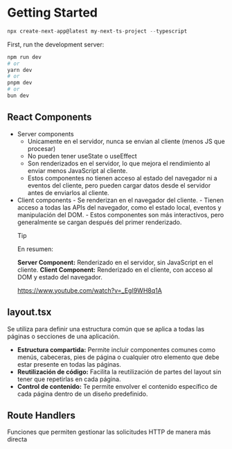# Getting Started

```js
npx create-next-app@latest my-next-ts-project --typescript
```

First, run the development server:

```bash
npm run dev
# or
yarn dev
# or
pnpm dev
# or
bun dev
```

## React Components

- Server components
  - Unicamente en el servidor, nunca se envian al cliente (menos JS que procesar)
  - No pueden tener useState o useEffect
  - Son renderizados en el servidor, lo que mejora el rendimiento al enviar menos JavaScript al cliente.
  - Estos componentes no tienen acceso al estado del navegador ni a eventos del cliente, pero pueden cargar datos desde el servidor antes de enviarlos al cliente.
- Client components - Se renderizan en el navegador del cliente. - Tienen acceso a todas las APIs del navegador, como el estado local, eventos y manipulación del DOM. - Estos componentes son más interactivos, pero generalmente se cargan después del primer renderizado.
  > [!TIP]
  > En resumen:
  >
  > **Server Component:** Renderizado en el servidor, sin JavaScript
  > en el cliente.
  > **Client Component:** Renderizado en el cliente, con acceso al
  > DOM y estado del navegador.
  >
  > https://www.youtube.com/watch?v=_EgI9WH8q1A

## layout.tsx

Se utiliza para definir una estructura común que se aplica a todas las páginas o secciones de una aplicación.

- **Estructura compartida:** Permite incluir componentes comunes como menús, cabeceras, pies de página o cualquier otro elemento que debe estar presente en todas las páginas.
- **Reutilización de código:** Facilita la reutilización de partes del layout sin tener que repetirlas en cada página.
- **Control de contenido:** Te permite envolver el contenido específico de cada página dentro de un diseño predefinido.

## Route Handlers

Funciones que permiten gestionar las solicitudes HTTP de manera más directa